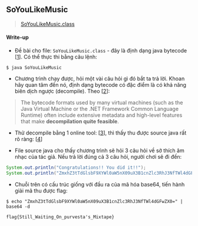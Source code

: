 ## SoYouLikeMusic

> [SoYouLikeMusic.class](SoYouLikeMusic.class)

#### Write-up

- Đề bài cho file: `SoYouLikeMusic.class` - đây là định dạng java bytecode [[1](https://en.wikipedia.org/wiki/Java_class_file)]. Có thể thực thi bằng câu lệnh:

```
$ java SoYouLikeMusic
```

- Chương trình chạy được, hỏi một vài câu hỏi gì đó bắt ta trả lời. Khoan hãy quan tâm đến nó, định dạng bytecode có đặc điểm là có khả năng biên dịch ngược (decompile). Theo [[2](https://en.wikipedia.org/wiki/Decompiler)]:

> The bytecode formats used by many virtual machines (such as the Java Virtual Machine or the .NET Framework Common Language Runtime) often include extensive metadata and high-level features that make **decompilation quite feasible**.

- Thử decompile bằng 1 online tool: [[3](http://www.javadecompilers.com/)], thì thấy thu được source java rất rõ ràng: [[4](SoYouLikeMusic.java)]

- File source java cho thấy chương trình sẽ hỏi 3 câu hỏi về sở thích âm nhạc của tác giả. Nếu trả lời đúng cả 3 câu hỏi, người chơi sẽ đi đến:

```java
System.out.println("Congratulations!! You did it!!");
System.out.println("ZmxhZ3tTdGlsbF9XYWl0aW5nX09uX3B1cnZlc3RhJ3NfTWl4dGFwZX0=");
```

- Chuỗi trên có cấu trúc giống với đầu ra của mã hóa base64, tiến hành giải mã thu được flag:

```
$ echo "ZmxhZ3tTdGlsbF9XYWl0aW5nX09uX3B1cnZlc3RhJ3NfTWl4dGFwZX0=" | base64 -d

flag{Still_Waiting_On_purvesta's_Mixtape}
```
